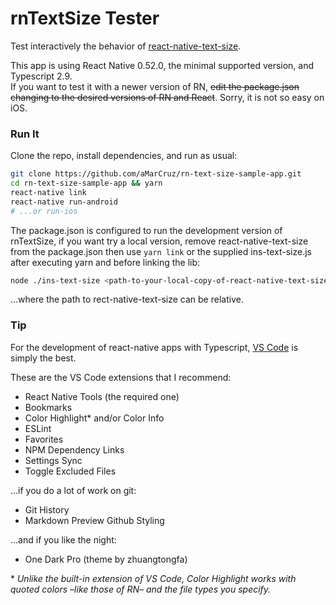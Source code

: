 # rnTextSize Tester

Test interactively the behavior of [react-native-text-size](https://github.com/aMarCruz/react-native-text-size).

This app is using React Native 0.52.0, the minimal supported version, and Typescript 2.9.<br>If you want to test it with a newer version of RN, ~~edit the package.json changing to the desired versions of RN and React~~. Sorry, it is not so easy on iOS.

### Run It

Clone the repo, install dependencies, and run as usual:

```bash
git clone https://github.com/aMarCruz/rn-text-size-sample-app.git
cd rn-text-size-sample-app && yarn
react-native link
react-native run-android
# ...or run-ios
```

The package.json is configured to run the development version of rnTextSize, if you want try a local version, remove react-native-text-size from the package.json then use `yarn link` or the supplied ins-text-size.js after executing yarn and before linking the lib:

```bash
node ./ins-text-size <path-to-your-local-copy-of-react-native-text-size>
```

...where the path to rect-native-text-size can be relative.

### Tip

For the development of react-native apps with Typescript, [VS Code](https://code.visualstudio.com/) is simply the best.

These are the VS Code extensions that I recommend:

* React Native Tools (the required one)
* Bookmarks
* Color Highlight\* and/or Color Info
* ESLint
* Favorites
* NPM Dependency Links
* Settings Sync
* Toggle Excluded Files

...if you do a lot of work on git:

* Git History
* Markdown Preview Github Styling

...and if you like the night:

* One Dark Pro (theme by zhuangtongfa)

\* _Unlike the built-in extension of VS Code, Color Highlight works with quoted colors &ndash;like those of RN&ndash; and the file types you specify._
